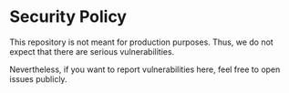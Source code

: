 # Security Policy

This repository is not meant for production purposes. Thus, we do not expect that there are serious vulnerabilities.

Nevertheless, if you want to report vulnerabilities here, feel free to open issues publicly.
